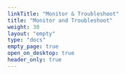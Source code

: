 ```yaml
---
linkTitle: "Monitor & Troubleshoot"
title: "Monitor and Troubleshoot"
weight: 30
layout: "empty"
type: "docs"
empty_page: true
open_on_desktop: true
header_only: true
---
```

